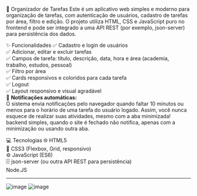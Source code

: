 📝 Organizador de Tarefas
Este é um aplicativo web simples e moderno para organização de tarefas, com autenticação de usuários, cadastro de tarefas por área, filtro e edição. O projeto utiliza HTML, CSS e JavaScript puro no frontend e pode ser integrado a uma API REST (por exemplo, json-server) para persistência dos dados.

✨ Funcionalidades
✅ Cadastro e login de usuários  
✅ Adicionar, editar e excluir tarefas  
✅ Campos de tarefa: título, descrição, data, hora e área (academia, trabalho, estudos, pessoal)  
✅ Filtro por área  
✅ Cards responsivos e coloridos para cada tarefa  
✅ Logout  
✅ Layout responsivo e visual agradável  
🔔 **Notificações automáticas:**  
O sistema envia notificações pelo navegador quando faltar 10 minutos ou menos para o horário de uma tarefa do usuário logado. Assim, você nunca esquece de realizar suas atividades, mesmo com a aba minimizada! backend simples, quando o site é fechado não notifica, apenas com a minimização ou usando outra aba.

💻 Tecnologias
🌐 HTML5  
🎨 CSS3 (Flexbox, Grid, responsivo)  
⚙️ JavaScript (ES6)  
🗄️ json-server (ou outra API REST para persistência)  
Node.JS

---



![image](https://github.com/user-attachments/assets/c2438a9d-3431-4e01-9ea4-78b006f1d148)
![image](https://github.com/user-attachments/assets/dd15a002-fb15-440f-a6a4-b31f634fd8a7)